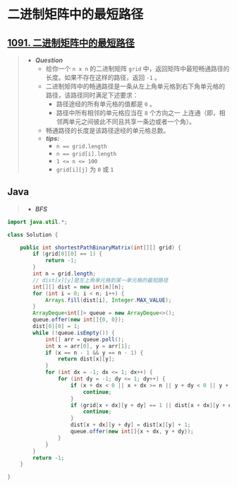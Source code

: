 # 二进制矩阵中的最短路径

## [1091. 二进制矩阵中的最短路径](https://leetcode.cn/problems/shortest-path-in-binary-matrix/)

> - ***Question***
>   - 给你一个 `n x n` 的二进制矩阵 `grid` 中，返回矩阵中最短畅通路径的长度。如果不存在这样的路径，返回 `-1` 。
>   - 二进制矩阵中的畅通路径是一条从左上角单元格到右下角单元格的路径，该路径同时满足下述要求：
>     - 路径途经的所有单元格的值都是 `0` 。
>     - 路径中所有相邻的单元格应当在 `8` 个方向之一 上连通（即，相邻两单元之间彼此不同且共享一条边或者一个角）。
>   - 畅通路径的长度是该路径途经的单元格总数。
>   - ***tips:***
>     - `n == grid.length`
>     - `n == grid[i].length`
>     - `1 <= n <= 100`
>     - `grid[i][j]` 为 `0` 或 `1`

## Java

> - ***BFS***

```java
import java.util.*;

class Solution {

    public int shortestPathBinaryMatrix(int[][] grid) {
        if (grid[0][0] == 1) {
            return -1;
        }
        int n = grid.length;
        // dist[x][y]是左上角单元格到某一单元格的最短路径
        int[][] dist = new int[n][n];
        for (int i = 0; i < n; i++) {
            Arrays.fill(dist[i], Integer.MAX_VALUE);
        }
        ArrayDeque<int[]> queue = new ArrayDeque<>();
        queue.offer(new int[]{0, 0});
        dist[0][0] = 1;
        while (!queue.isEmpty()) {
            int[] arr = queue.poll();
            int x = arr[0], y = arr[1];
            if (x == n - 1 && y == n - 1) {
                return dist[x][y];
            }
            for (int dx = -1; dx <= 1; dx++) {
                for (int dy = -1; dy <= 1; dy++) {
                    if (x + dx < 0 || x + dx >= n || y + dy < 0 || y + dy >= n) { // 越界
                        continue;
                    }
                    if (grid[x + dx][y + dy] == 1 || dist[x + dx][y + dy] <= dist[x][y] + 1) { // 单元格值不为 0 或已被访问
                        continue;
                    }
                    dist[x + dx][y + dy] = dist[x][y] + 1;
                    queue.offer(new int[]{x + dx, y + dy});
                }
            }
        }
        return -1;
    }

}
```

